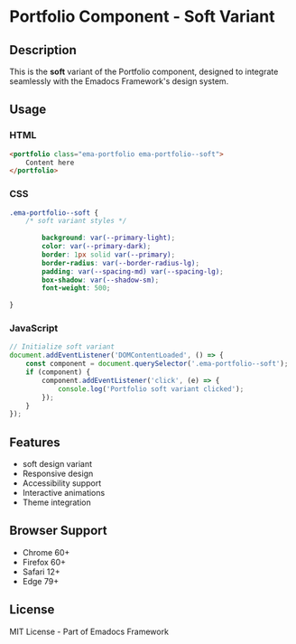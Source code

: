 # Portfolio Component - Soft Variant

## Description
This is the **soft** variant of the Portfolio component, designed to integrate seamlessly with the Emadocs Framework's design system.

## Usage

### HTML
```html
<portfolio class="ema-portfolio ema-portfolio--soft">
    Content here
</portfolio>
```

### CSS
```css
.ema-portfolio--soft {
    /* soft variant styles */
    
        background: var(--primary-light);
        color: var(--primary-dark);
        border: 1px solid var(--primary);
        border-radius: var(--border-radius-lg);
        padding: var(--spacing-md) var(--spacing-lg);
        box-shadow: var(--shadow-sm);
        font-weight: 500;
    
}
```

### JavaScript
```javascript
// Initialize soft variant
document.addEventListener('DOMContentLoaded', () => {
    const component = document.querySelector('.ema-portfolio--soft');
    if (component) {
        component.addEventListener('click', (e) => {
            console.log('Portfolio soft variant clicked');
        });
    }
});
```

## Features
- soft design variant
- Responsive design
- Accessibility support
- Interactive animations
- Theme integration

## Browser Support
- Chrome 60+
- Firefox 60+
- Safari 12+
- Edge 79+

## License
MIT License - Part of Emadocs Framework

